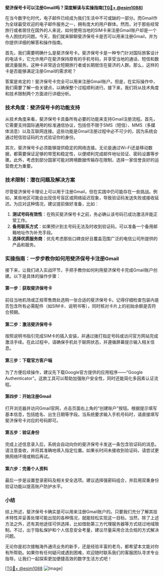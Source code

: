 **斐济保号卡可以注册Gmail吗？深度解读与实操指南[[TG💪+ @esim1088](https://t.me/s/esim1088)]**

在当今数字化时代，电子邮件已经成为我们生活中不可或缺的一部分。而Gmail作为全球最受欢迎的电子邮件服务之一，拥有庞大的用户群体。然而，对于那些经常旅行或者居住在国外的人来说，如何使用当地的SIM卡来注册Gmail账户却是一个令人困扰的问题。今天，我们就来聊聊斐济保号卡是否可以用来注册Gmail，并为你提供详细的解答和操作指南。

首先，我们需要明确什么是斐济保号卡。斐济保号卡是一种专门针对国际旅客设计的电话卡，它允许用户在斐济保持原有的手机号码，并享受当地的通话、短信和数据流量服务。这种卡非常适合短期旅行者或长期居住在斐济的人群。那么，这样的卡是否能够满足注册Gmail的需求呢？

答案是肯定的！斐济保号卡完全可以用来注册Gmail账户。但是，在实际操作中，我们需要了解一些关键点，以确保整个过程顺利进行。接下来，我们将从技术角度和技术限制两个方面进行详细分析。

### 技术角度：斐济保号卡的功能支持

从技术角度来看，斐济保号卡具备所有必要的功能来支持Gmail注册流程。首先，它需要支持国际通用的标准通信协议，包括但不限于SMS（短信）、MMS（多媒体消息）以及互联网连接。这些功能是Gmail注册过程中必不可少的，因为系统会通过短信验证码的方式验证你的身份。

其次，斐济保号卡必须能够提供稳定的网络连接。无论是通过Wi-Fi还是移动数据，都需要保证足够的带宽和稳定性，以便顺利完成邮件地址验证、密码设置等步骤。此外，考虑到部分国家可能对跨境数据传输存在限制，选择一家信誉良好的运营商尤为重要。

### 技术限制：潜在问题及解决方案

尽管斐济保号卡理论上可以用于注册Gmail，但在实践中仍可能存在一些挑战。例如，某些地区可能会出现信号盲区或网络延迟现象，导致验证码发送失败或接收延迟。为应对这种情况，建议提前做好准备，比如：

1. **测试号码有效性**：在购买斐济保号卡之前，务必确认该号码已成功激活并能正常工作。
2. **备用联系方式**：如果预计到主号码无法及时收到验证码，可以准备一个备用邮箱地址作为补充手段。
3. **选择优质服务商**：优先考虑那些口碑良好且覆盖范围广泛的电信公司所提供的产品和服务。

### 实操指南：一步步教你如何用斐济保号卡注册Gmail

接下来，让我们进入实战环节，手把手教你如何利用斐济保号卡完成Gmail账户创建。以下是具体的操作步骤：

#### 第一步：获取斐济保号卡
前往当地机场或正规零售商处选购一张合适的斐济保号卡。记得仔细检查包装内是否包含所有必需配件（如SIM卡、说明书等），同时核对卡片上的初始余额是否符合预期。

#### 第二步：激活斐济保号卡
按照说明书指引完成SIM卡的插入安装，并通过拨打指定号码或访问官方网站完成激活手续。在此过程中，请确保手机处于联网状态，并遵循屏幕提示输入相关信息。

#### 第三步：下载官方客户端
为了方便后续操作，建议先下载Google官方提供的应用程序——“Google Authenticator”。这款工具可以帮助加强账户安全性，同时还能简化多因素认证流程。

#### 第四步：开始注册Gmail
打开浏览器并访问Gmail官网，点击页面右上角的“创建账户”按钮。根据提示填写基本信息，包括姓名、出生日期等字段。当系统要求输入手机号码时，请直接填写斐济保号卡对应的号码即可。

#### 第五步：验证身份
完成上述信息录入后，系统会自动向你的斐济保号卡发送一条包含验证码的消息。请注意查收，并将其准确地填入指定位置。如果长时间未接收到验证码，请尝试更换网络环境或稍后再试。

#### 第六步：完善个人资料
最后一步是设置登录密码及相关安全选项。建议选择强密码组合，并启用双重身份验证功能以提高账户防护水平。

### 小结

综上所述，斐济保号卡确实是可以用来注册Gmail账户的。只要我们充分了解其技术特性并妥善处理可能出现的各种情况，就能轻松实现这一目标。当然，除了上述方法之外，还有其他途径可供选择，比如借助第三方代理服务器等方式绕过地域限制。不过，出于隐私保护和个人信息安全考量，建议尽量采用合法合规的方式解决问题。

无论你是初次接触海外通讯业务的新手，还是经验丰富的老鸟，都希望本文能对你有所帮助。如果你有任何疑问或遇到困难，欢迎随时联系我们的客服团队寻求专业指导。让我们一起探索更加便捷高效的数字生活方式吧！

[[TG💪+ @esim1088](https://t.me/s/esim1088) ![Image](https://i.postimg.cc/4NQfJmqS/Snipaste-2025-05-13-00-14-12.png)]